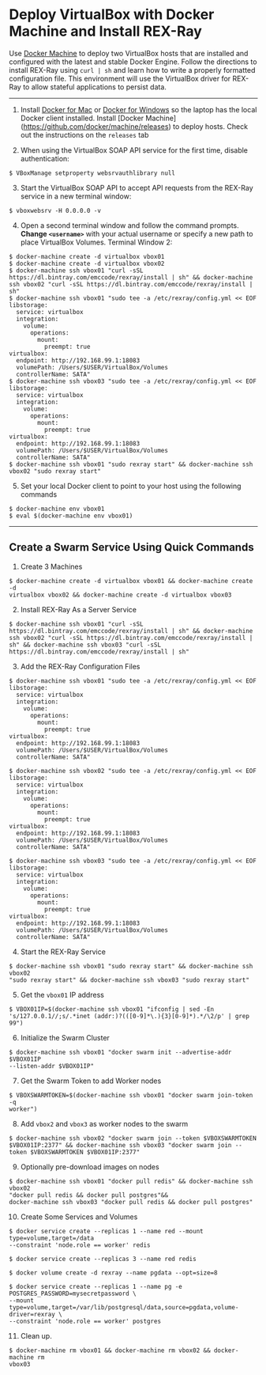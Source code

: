 # Deploy VirtualBox with Docker Machine and Install REX-Ray

Use [Docker Machine](https://github.com/docker/machine) to deploy two VirtualBox
hosts that are installed and configured with the latest and stable Docker
Engine. Follow the directions to install REX-Ray using `curl | sh` and learn how
to write a properly formatted configuration file. This environment will use the
VirtualBox driver for REX-Ray to allow stateful applications to persist data.

---

1. Install [Docker for Mac](https://docs.docker.com/docker-for-mac/) or [Docker
for Windows](https://docs.docker.com/docker-for-windows/) so the laptop has the
local Docker client installed. Install [Docker Machine]
(https://github.com/docker/machine/releases) to deploy hosts. Check out the instructions on the `releases` tab

2. When using the VirtualBox SOAP API service for the first time, disable
authentication:

  ```
  $ VBoxManage setproperty websrvauthlibrary null
  ```

3. Start the VirtualBox SOAP API to accept API requests from the REX-Ray
service in a new terminal window:

  ```
  $ vboxwebsrv -H 0.0.0.0 -v
  ```

4. Open a second terminal window and follow the command prompts. **Change
`<username>`** with your actual username or specify a new path to place VirtualBox
Volumes. Terminal Window 2:

  ```
  $ docker-machine create -d virtualbox vbox01
  $ docker-machine create -d virtualbox vbox02
  $ docker-machine ssh vbox01 "curl -sSL https://dl.bintray.com/emccode/rexray/install | sh" && docker-machine ssh vbox02 "curl -sSL https://dl.bintray.com/emccode/rexray/install | sh"
  $ docker-machine ssh vbox01 "sudo tee -a /etc/rexray/config.yml << EOF
  libstorage:
    service: virtualbox
    integration:
      volume:
        operations:
          mount:
            preempt: true
  virtualbox:
    endpoint: http://192.168.99.1:18083
    volumePath: /Users/$USER/VirtualBox/Volumes
    controllerName: SATA"
  $ docker-machine ssh vbox03 "sudo tee -a /etc/rexray/config.yml << EOF
  libstorage:
    service: virtualbox
    integration:
      volume:
        operations:
          mount:
            preempt: true
  virtualbox:
    endpoint: http://192.168.99.1:18083
    volumePath: /Users/$USER/VirtualBox/Volumes
    controllerName: SATA"
  $ docker-machine ssh vbox01 "sudo rexray start" && docker-machine ssh vbox02 "sudo rexray start"
  ```

5. Set your local Docker client to point to your host using the following
commands

  ```
  $ docker-machine env vbox01
  $ eval $(docker-machine env vbox01)
  ```


---

## Create a Swarm Service Using Quick Commands

1. Create 3 Machines
```
$ docker-machine create -d virtualbox vbox01 && docker-machine create -d
virtualbox vbox02 && docker-machine create -d virtualbox vbox03
```

2. Install REX-Ray As a Server Service
```
$ docker-machine ssh vbox01 "curl -sSL
https://dl.bintray.com/emccode/rexray/install | sh" && docker-machine ssh vbox02 "curl -sSL https://dl.bintray.com/emccode/rexray/install | sh" && docker-machine ssh vbox03 "curl -sSL https://dl.bintray.com/emccode/rexray/install | sh"
```

3. Add the REX-Ray Configuration Files
```
$ docker-machine ssh vbox01 "sudo tee -a /etc/rexray/config.yml << EOF
libstorage:
  service: virtualbox
  integration:
    volume:
      operations:
        mount:
          preempt: true
virtualbox:
  endpoint: http://192.168.99.1:18083
  volumePath: /Users/$USER/VirtualBox/Volumes
  controllerName: SATA"

$ docker-machine ssh vbox02 "sudo tee -a /etc/rexray/config.yml << EOF
libstorage:
  service: virtualbox
  integration:
    volume:
      operations:
        mount:
          preempt: true
virtualbox:
  endpoint: http://192.168.99.1:18083
  volumePath: /Users/$USER/VirtualBox/Volumes
  controllerName: SATA"

$ docker-machine ssh vbox03 "sudo tee -a /etc/rexray/config.yml << EOF
libstorage:
  service: virtualbox
  integration:
    volume:
      operations:
        mount:
          preempt: true
virtualbox:
  endpoint: http://192.168.99.1:18083
  volumePath: /Users/$USER/VirtualBox/Volumes
  controllerName: SATA"
```

4. Start the REX-Ray Service
```
$ docker-machine ssh vbox01 "sudo rexray start" && docker-machine ssh vbox02
"sudo rexray start" && docker-machine ssh vbox03 "sudo rexray start"
```

5. Get the `vbox01` IP address
```
$ VBOX01IP=$(docker-machine ssh vbox01 "ifconfig | sed -En
's/127.0.0.1//;s/.*inet (addr:)?(([0-9]*\.){3}[0-9]*).*/\2/p' | grep 99")
```

6. Initialize the Swarm Cluster
```
$ docker-machine ssh vbox01 "docker swarm init --advertise-addr $VBOX01IP
--listen-addr $VBOX01IP"
```

7. Get the Swarm Token to add Worker nodes
```
$ VBOXSWARMTOKEN=$(docker-machine ssh vbox01 "docker swarm join-token -q
worker")
```

8. Add `vbox2` and `vbox3` as worker nodes to the swarm
```
$ docker-machine ssh vbox02 "docker swarm join --token $VBOXSWARMTOKEN
$VBOX01IP:2377" && docker-machine ssh vbox03 "docker swarm join --token $VBOXSWARMTOKEN $VBOX01IP:2377"
```

9. Optionally pre-download images on nodes
```
$ docker-machine ssh vbox01 "docker pull redis" && docker-machine ssh vbox02
"docker pull redis && docker pull postgres"&&
docker-machine ssh vbox03 "docker pull redis && docker pull postgres"
```

10. Create Some Services and Volumes
```
$ docker service create --replicas 1 --name red --mount type=volume,target=/data
--constraint 'node.role == worker' redis

$ docker service create --replicas 3 --name red redis

$ docker volume create -d rexray --name pgdata --opt=size=8

$ docker service create --replicas 1 --name pg -e
POSTGRES_PASSWORD=mysecretpassword \
--mount type=volume,target=/var/lib/postgresql/data,source=pgdata,volume-driver=rexray \
--constraint 'node.role == worker' postgres
```

11. Clean up.
```
$ docker-machine rm vbox01 && docker-machine rm vbox02 && docker-machine rm
vbox03
```